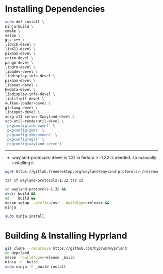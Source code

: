 # Installing Dependencies

```bash
sudo dnf install \
ninja-build \
cmake \
meson \
gcc-c++ \
libxcb-devel \
libX11-devel \
pixman-devel \
cairo-devel \
pango-devel \
libdrm-devel \
libudev-devel \
libdisplay-info-devel \
pixman-devel \
libseat-devel \
hwdata-devel \
libdisplay-info-devel \
libliftoff-devel \
vulkan-loader-devel \
glslang-devel \
libinput-devel \
xorg-x11-server-Xwayland-devel \
xcb-util-renderutil-devel \
'pkgconfig(xcb-ewmh)' \
'pkgconfig(gbm)' \
'pkgconfig(xkbcommon)' \
'pkgconfig(egl)' \
'pkgconfig(wayland-server)'
```

---

- wayland-protocols-devel is 1.31 in fedora >=1.32 is needed. so manually installing it

```bash
wget https://gitlab.freedesktop.org/wayland/wayland-protocols/-/releases/1.32/downloads/wayland-protocols-1.32.tar.xz
```

```bash
tar xf wayland-protocols-1.32.tar.xz 
```

```bash
cd wayland-protocols-1.32 &&
mkdir build &&
cd    build &&
meson setup --prefix=/usr --buildtype=release &&
ninja
```

```bash
sudo ninja install
```

# Building & Installing Hyprland 

```bash
git clone --recursive https://github.com/hyprwm/Hyprland
cd Hyprland
meson --buildtype=release _build  
ninja -C _build
sudo ninja -C _build install
```